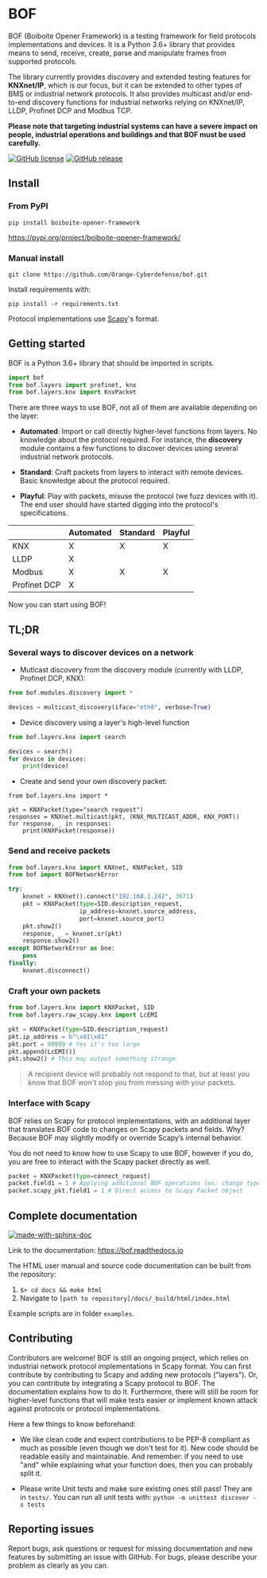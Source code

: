 BOF 
===

BOF (Boiboite Opener Framework) is a testing framework for field protocols
implementations and devices. It is a Python 3.6+ library that provides means to
send, receive, create, parse and manipulate frames from supported protocols.

The library currently provides discovery and extended testing features for
**KNXnet/IP**, which is our focus, but it can be extended to other types of BMS
or industrial network protocols. It also provides multicast and/or end-to-end
discovery functions for industrial networks relying on KNXnet/IP, LLDP,
Profinet DCP and Modbus TCP.

**Please note that targeting industrial systems can have a severe impact on
people, industrial operations and buildings and that BOF must be used
carefully.**

[![GitHub license](https://img.shields.io/badge/License-GPL%20v3-blue.svg)](https://github.com/Orange-Cyberdefense/bof/blob/master/LICENSE)
[![GitHub release](https://img.shields.io/github/release/Orange-Cyberdefense/bof.svg)](https://gitHub.com/Orange-Cyberdefense/bof/releases/)

Install
-------

### From PyPI

```
pip install boiboite-opener-framework
```

https://pypi.org/project/boiboite-opener-framework/

### Manual install

```
git clone https://github.com/Orange-Cyberdefense/bof.git
```

Install requirements with:

```
pip install -r requirements.txt
```

Protocol implementations use [Scapy](https://scapy.readthedocs.io/en/latest/)'s format.

Getting started
---------------

BOF is a Python 3.6+ library that should be imported in scripts.

```python
import bof
from bof.layers import profinet, knx
from bof.layers.knx import KnxPacket
```

There are three ways to use BOF, not all of them are available depending on the
layer:

* **Automated**: Import or call directly higher-level functions from layers. No
    knowledge about the protocol required. For instance, the **discovery**
    module contains a few functions to discover devices using several industrial
    network protocols.

* **Standard**: Craft packets from layers to interact with remote devices. Basic
    knowledge about the protocol required.

* **Playful**: Play with packets, misuse the protocol (we fuzz devices with it).
  The end user should have started digging into the protocol's specifications.

|              | Automated | Standard | Playful |
|--------------|-----------|----------|---------|
| KNX          | X         | X        | X       |
| LLDP         | X         |          |         |
| Modbus       | X         | X        | X       |
| Profinet DCP | X         |          |         |


Now you can start using BOF!

TL;DR
-----

### Several ways to discover devices on a network

* Mutlcast discovery from the discovery module (currently with LLDP, Profinet
  DCP, KNX):

```python
from bof.modules.discovery import *

devices = multicast_discovery(iface="eth0", verbose=True)
```

* Device discovery using a layer's high-level function

```python
from bof.layers.knx import search

devices = search()
for device in devices:
    print(device)
```

* Create and send your own discovery packet:

```
from bof.layers.knx import *

pkt = KNXPacket(type="search request")
responses = KNXnet.multicast(pkt, (KNX_MULTICAST_ADDR, KNX_PORT))
for response, _ in responses:
    print(KNXPacket(response))
```

### Send and receive packets

```python
from bof.layers.knx import KNXnet, KNXPacket, SID
from bof import BOFNetworkError

try:
    knxnet = KNXnet().connect("192.168.1.242", 3671)
    pkt = KNXPacket(type=SID.description_request,
                    ip_address=knxnet.source_address,
                    port=knxnet.source_port)
    pkt.show2()
    response, _ = knxnet.sr(pkt)
    response.show2()
except BOFNetworkError as bne:
    pass
finally:
    knxnet.disconnect()
```

### Craft your own packets

```python
from bof.layers.knx import KNXPacket, SID
from bof.layers.raw_scapy.knx import LcEMI

pkt = KNXPacket(type=SID.description_request)
pkt.ip_address = b"\x01\x01"
pkt.port = 99999 # Yes it's too large
pkt.append(LcEMI())
pkt.show2() # This may output something strange
```

> A recipient device will probably not respond to that, but at least you know
  that BOF won't stop you from messing with your packets.

### Interface with Scapy

BOF relies on Scapy for protocol implementations, with an additional layer that
translates BOF code to changes on Scapy packets and fields. Why? Because BOF may
slightly modify or override Scapy’s internal behavior.

You do not need to know how to use Scapy to use BOF, however if you do, you are
free to interact with the Scapy packet directly as well.

```python
packet = KNXPacket(type=connect_request)
packet.field1 = 1 # Applying additional BOF operations (ex: change types)
packet.scapy_pkt.field1 = 1 # Direct access to Scapy Packet object
```

Complete documentation
----------------------

[![made-with-sphinx-doc](https://img.shields.io/badge/Made%20with-Sphinx-1f425f.svg)](https://www.sphinx-doc.org/)

Link to the documentation: https://bof.readthedocs.io

The HTML user manual and source code documentation can be built from the
repository:
 
1. `$> cd docs && make html`
2. Navigate to `[path to repository]/docs/_build/html/index.html`

Example scripts are in folder `examples`.

Contributing
------------

Contributors are welcome! BOF is still an ongoing project, which relies on
industrial network protocol implementations in Scapy format. You can first
contribute by contributing to Scapy and adding new protocols ("layers"). Or, you
can contribute by integrating a Scapy protocol to BOF. The documentation
explains how to do it. Furthermore, there will still be room for higher-level
functions that will make tests easier or implement known attack against
protocols or protocol implementations.

Here a few things to know beforehand:

* We like clean code and expect contributions to be PEP-8 compliant as much as
  possible (even though we don't test for it). New code should be readable
  easily and maintainable. And remember: if you need to use "and" while
  explaining what your function does, then you can probably split it.

* Please write Unit tests and make sure existing ones still pass! They are in
  `tests/`. You can run all unit tests with: `python -m unittest discover -s
  tests`

Reporting issues
----------------

Report bugs, ask questions or request for missing documentation and new features
by submitting an issue with GitHub. For bugs, please describe your problem as
clearly as you can.
